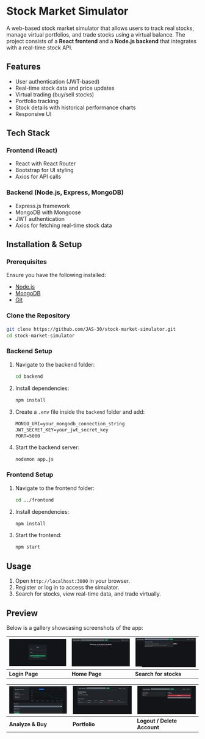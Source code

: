 # Stock Market Simulator

A web-based stock market simulator that allows users to track real stocks, manage virtual portfolios, and trade stocks using a virtual balance. The project consists of a **React frontend** and a **Node.js backend** that integrates with a real-time stock API.

## Features
- User authentication (JWT-based)
- Real-time stock data and price updates
- Virtual trading (buy/sell stocks)
- Portfolio tracking
- Stock details with historical performance charts
- Responsive UI

## Tech Stack
### Frontend (React)
- React with React Router
- Bootstrap for UI styling
- Axios for API calls

### Backend (Node.js, Express, MongoDB)
- Express.js framework
- MongoDB with Mongoose
- JWT authentication
- Axios for fetching real-time stock data

## Installation & Setup

### Prerequisites
Ensure you have the following installed:
- [Node.js](https://nodejs.org/)
- [MongoDB](https://www.mongodb.com/)
- [Git](https://git-scm.com/)

### Clone the Repository
```sh
git clone https://github.com/JAS-30/stock-market-simulator.git
cd stock-market-simulator
```

### Backend Setup
1. Navigate to the backend folder:
   ```sh
   cd backend
   ```
2. Install dependencies:
   ```sh
   npm install
   ```
3. Create a `.env` file inside the `backend` folder and add:
   ```env
   MONGO_URI=your_mongodb_connection_string
   JWT_SECRET_KEY=your_jwt_secret_key
   PORT=5000
   ```
4. Start the backend server:
   ```sh
   nodemon app.js
   ```

### Frontend Setup
1. Navigate to the frontend folder:
   ```sh
   cd ../frontend
   ```
2. Install dependencies:
   ```sh
   npm install
   ```
3. Start the frontend:
   ```sh
   npm start
   ```

## Usage
1. Open `http://localhost:3000` in your browser.
2. Register or log in to access the simulator.
3. Search for stocks, view real-time data, and trade virtually.

## Preview
Below is a gallery showcasing screenshots of the app:

| ![Login](images/ScreenshotProject3-1.png) | ![Home Page](images/ScreenshotProject3-2.png) | ![Search](images/ScreenshotProject3-3.png) |
|-------------------------------------------|----------------------------------------------|--------------------------------------------|
| **Login Page** | **Home Page** | **Search for stocks** |

| ![Analyze](images/ScreenshotProject3-4.png) | ![Portfolio](images/ScreenshotProject3-5.png) | ![Logout](images/ScreenshotProject3-6.png) |
|--------------------------------------------|---------------------------------------------|-------------------------------------------|
| **Analyze & Buy** | **Portfolio** | **Logout / Delete Account** |

